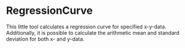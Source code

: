 # RegressionCurve
This little tool calculates a regression curve for specified x-y-data.
Additionally, it is possible to calculate the arithmetic mean and standard deviation for both x- and y-data.
